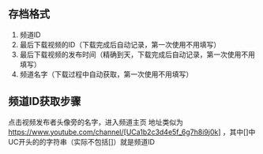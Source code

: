 ## 存档格式

1. 频道ID
2. 最后下载视频的ID（下载完成后自动记录，第一次使用不用填写）
3. 最后下载视频的发布时间（精确到天，下载完成后自动记录，第一次使用不用填写）
4. 频道名字（下载过程中自动获取，第一次使用不用填写）

## 频道ID获取步骤

点击视频发布者头像旁的名字，进入频道主页 地址类似为 https://www.youtube.com/channel/[UCa1b2c3d4e5f_6g7h8i9j0k] ，其中[]中UC开头的的字符串（实际不包括[]）就是频道ID